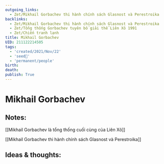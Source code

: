 ```yaml
---
outgoing_links:
  - Zet/Mikhail Gorbachev thi hành chính sách Glasnost và Perestroika
backlinks:
  - Zet/Mikhail Gorbachev thi hành chính sách Glasnost và Perestroika
  - Zet/Tổng thống Gorbachev tuyên bố giải thể Liên Xô 1991
  - Zet/Chiến tranh lạnh
title: Mikhail Gorbachev
UID: 211122214505
tags:
  - 'created/2021/Nov/22'
  - 'seed🥜'
  - 'permanent/people'
birth:
death:
publish: True
---
```

# Mikhail Gorbachev

## Notes:
[[Mikhail Gorbachev là tổng thống cuối cùng của Liên Xô]]

[[Mikhail Gorbachev thi hành chính sách Glasnost và Perestroika]]

## Ideas & thoughts:

